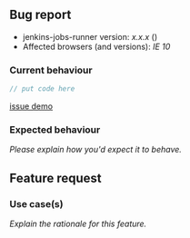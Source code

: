 <!-- -------------------------------------------------- -->
<!--  Delete this section if this is a feature request. -->
<!-- -------------------------------------------------- -->

## Bug report

- jenkins-jobs-runner version: _x.x.x_ (<!-- (run `npm list jenkins-jobs-runner` from a terminal/cmd prompt): -->)
- Affected browsers (and versions): _IE 10_

### Current behaviour

<!-- Please explain the problem you're having -->

```ts
// put code here
```

<!-- Having a real demo that demonstrates your issue  -->

[issue demo](https://stackblitz.com/)

### Expected behaviour

_Please explain how you'd expect it to behave._

<!-- -------------------------------------------- -->
<!-- Delete this section if this is a bug report. -->
<!-- -------------------------------------------- -->

## Feature request

### Use case(s)

_Explain the rationale for this feature._
